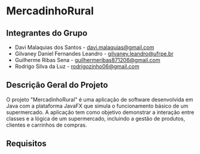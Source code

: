 # MercadinhoRural

## Integrantes do Grupo
* Davi Malaquias dos Santos - davi.malaquias@gmail.com
* Gilvaney Daniel Fernandes Leandro - gilvaney.leandro@ufrpe.br
* Guilherme Ribas Sena - guilhermeribas871206@gmail.com
* Rodrigo Silva da Luz - rodrigozinho06@gmail.com 

## Descrição Geral do Projeto
O projeto "MercadinhoRural" é uma aplicação de software desenvolvida em Java com a plataforma JavaFX que simula o funcionamento básico de um supermercado. A aplicação tem como objetivo demonstrar a interação entre classes e a lógica de um supermercado, incluindo a gestão de produtos, clientes e carrinhos de compras. 

## Requisitos
